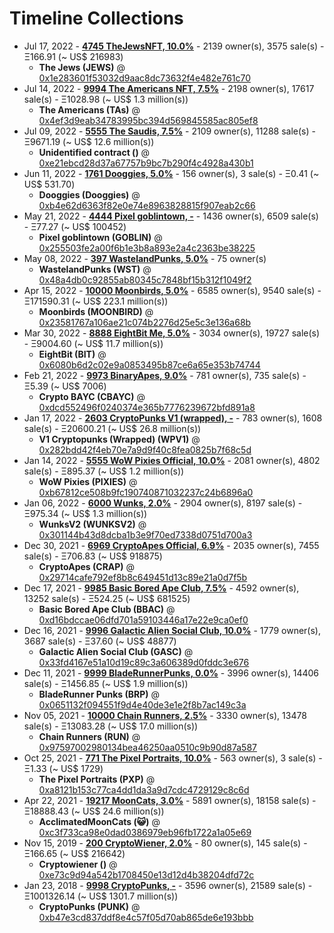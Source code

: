 # Timeline Collections

-  Jul 17, 2022 - **[4745 TheJewsNFT, 10.0%](https://opensea.io/collection/thejews-nft)** - 2139 owner(s), 3575 sale(s) -  Ξ166.91 (~ US$ 216983)
    - **The Jews (JEWS)** @ [0x1e283601f53032d9aac8dc73632f4e482e761c70](https://etherscan.io/address/0x1e283601f53032d9aac8dc73632f4e482e761c70)
-  Jul 14, 2022 - **[9994 The Americans NFT, 7.5%](https://opensea.io/collection/the-americans-nft)** - 2198 owner(s), 17617 sale(s) -  Ξ1028.98 (~ US$ 1.3 million(s))
    - **The Americans (TAs)** @ [0x4ef3d9eab34783995bc394d569845585ac805ef8](https://etherscan.io/address/0x4ef3d9eab34783995bc394d569845585ac805ef8)
-  Jul 09, 2022 - **[5555 The Saudis, 7.5%](https://opensea.io/collection/thesaudis)** - 2109 owner(s), 11288 sale(s) -  Ξ9671.19 (~ US$ 12.6 million(s))
    - **Unidentified contract ()** @ [0xe21ebcd28d37a67757b9bc7b290f4c4928a430b1](https://etherscan.io/address/0xe21ebcd28d37a67757b9bc7b290f4c4928a430b1)
-  Jun 11, 2022 - **[1761 Dooggies, 5.0%](https://opensea.io/collection/dooggies)** - 156 owner(s), 3 sale(s) -  Ξ0.41 (~ US$ 531.70)
    - **Dooggies (Dooggies)** @ [0xb4e62d6363f82e0e74e8963828815f907eab2c66](https://etherscan.io/address/0xb4e62d6363f82e0e74e8963828815f907eab2c66)
-  May 21, 2022 - **[4444 Pixel goblintown, -](https://opensea.io/collection/pixel-goblintown)** - 1436 owner(s), 6509 sale(s) -  Ξ77.27 (~ US$ 100452)
    - **Pixel goblintown (GOBLIN)** @ [0x255503fe2a00f6b1e3b8a893e2a4c2363be38225](https://etherscan.io/address/0x255503fe2a00f6b1e3b8a893e2a4c2363be38225)
-  May 08, 2022 - **[397 WastelandPunks, 5.0%](https://opensea.io/collection/wastelandpunks)** - 75 owner(s)
    - **WastelandPunks (WST)** @ [0x48a4db0c92855ab80345c7848bf15b312f1049f2](https://etherscan.io/address/0x48a4db0c92855ab80345c7848bf15b312f1049f2)
-  Apr 15, 2022 - **[10000 Moonbirds, 5.0%](https://opensea.io/collection/proof-moonbirds)** - 6585 owner(s), 9540 sale(s) -  Ξ171590.31 (~ US$ 223.1 million(s))
    - **Moonbirds (MOONBIRD)** @ [0x23581767a106ae21c074b2276d25e5c3e136a68b](https://etherscan.io/address/0x23581767a106ae21c074b2276d25e5c3e136a68b)
-  Mar 30, 2022 - **[8888 EightBit Me, 5.0%](https://opensea.io/collection/eightbitme)** - 3034 owner(s), 19727 sale(s) -  Ξ9004.60 (~ US$ 11.7 million(s))
    - **EightBit (BIT)** @ [0x6080b6d2c02e9a0853495b87ce6a65e353b74744](https://etherscan.io/address/0x6080b6d2c02e9a0853495b87ce6a65e353b74744)
-  Feb 21, 2022 - **[9973 BinaryApes, 9.0%](https://opensea.io/collection/binaryapes)** - 781 owner(s), 735 sale(s) -  Ξ5.39 (~ US$ 7006)
    - **Crypto BAYC (CBAYC)** @ [0xdcd552496f0240374e365b7776239672bfd891a8](https://etherscan.io/address/0xdcd552496f0240374e365b7776239672bfd891a8)
-  Jan 17, 2022 - **[2603 CryptoPunks V1 (wrapped), -](https://opensea.io/collection/official-v1-punks)** - 783 owner(s), 1608 sale(s) -  Ξ20600.21 (~ US$ 26.8 million(s))
    - **V1 Cryptopunks (Wrapped) (WPV1)** @ [0x282bdd42f4eb70e7a9d9f40c8fea0825b7f68c5d](https://etherscan.io/address/0x282bdd42f4eb70e7a9d9f40c8fea0825b7f68c5d)
-  Jan 14, 2022 - **[5555 WoW Pixies Official, 10.0%](https://opensea.io/collection/wow-pixies-v2)** - 2081 owner(s), 4802 sale(s) -  Ξ895.37 (~ US$ 1.2 million(s))
    - **WoW Pixies (PIXIES)** @ [0xb67812ce508b9fc190740871032237c24b6896a0](https://etherscan.io/address/0xb67812ce508b9fc190740871032237c24b6896a0)
-  Jan 06, 2022 - **[6000 Wunks, 2.0%](https://opensea.io/collection/wunks)** - 2904 owner(s), 8197 sale(s) -  Ξ975.34 (~ US$ 1.3 million(s))
    - **WunksV2 (WUNKSV2)** @ [0x301144b43d8dcba1b3e9f70ed7338d0751d700a3](https://etherscan.io/address/0x301144b43d8dcba1b3e9f70ed7338d0751d700a3)
-  Dec 30, 2021 - **[6969 CryptoApes Official, 6.9%](https://opensea.io/collection/cryptoapes-official)** - 2035 owner(s), 7455 sale(s) -  Ξ706.83 (~ US$ 918875)
    - **CryptoApes (CRAP)** @ [0x29714cafe792ef8b8c649451d13c89e21a0d7f5b](https://etherscan.io/address/0x29714cafe792ef8b8c649451d13c89e21a0d7f5b)
-  Dec 17, 2021 - **[9985 Basic Bored Ape Club, 7.5%](https://opensea.io/collection/basicboredapeclub)** - 4592 owner(s), 13252 sale(s) -  Ξ524.25 (~ US$ 681525)
    - **Basic Bored Ape Club (BBAC)** @ [0xd16bdccae06dfd701a59103446a17e22e9ca0ef0](https://etherscan.io/address/0xd16bdccae06dfd701a59103446a17e22e9ca0ef0)
-  Dec 16, 2021 - **[9996 Galactic Alien Social Club, 10.0%](https://opensea.io/collection/galacticaliensocialclub)** - 1779 owner(s), 3687 sale(s) -  Ξ37.60 (~ US$ 48877)
    - **Galactic Alien Social Club (GASC)** @ [0x33fd4167e51a10d19c89c3a606389d0fddc3e676](https://etherscan.io/address/0x33fd4167e51a10d19c89c3a606389d0fddc3e676)
-  Dec 11, 2021 - **[9999 BladeRunnerPunks, 0.0%](https://opensea.io/collection/bladerunner-punks)** - 3996 owner(s), 14406 sale(s) -  Ξ1456.85 (~ US$ 1.9 million(s))
    - **BladeRunner Punks (BRP)** @ [0x0651132f094551f9d4e40de3e1e2f8b7ac149c3a](https://etherscan.io/address/0x0651132f094551f9d4e40de3e1e2f8b7ac149c3a)
-  Nov 05, 2021 - **[10000 Chain Runners, 2.5%](https://opensea.io/collection/chain-runners-nft)** - 3330 owner(s), 13478 sale(s) -  Ξ13083.28 (~ US$ 17.0 million(s))
    - **Chain Runners (RUN)** @ [0x97597002980134bea46250aa0510c9b90d87a587](https://etherscan.io/address/0x97597002980134bea46250aa0510c9b90d87a587)
-  Oct 25, 2021 - **[771 The Pixel Portraits, 10.0%](https://opensea.io/collection/the-pixel-portraits)** - 563 owner(s), 3 sale(s) -  Ξ1.33 (~ US$ 1729)
    - **The Pixel Portraits (PXP)** @ [0xa8121b153c77ca4dd1da3a9d7cdc4729129c8c6d](https://etherscan.io/address/0xa8121b153c77ca4dd1da3a9d7cdc4729129c8c6d)
-  Apr 22, 2021 - **[19217 MoonCats, 3.0%](https://opensea.io/collection/acclimatedmooncats)** - 5891 owner(s), 18158 sale(s) -  Ξ18888.43 (~ US$ 24.6 million(s))
    - **Acclimated​MoonCats (😺)** @ [0xc3f733ca98e0dad0386979eb96fb1722a1a05e69](https://etherscan.io/address/0xc3f733ca98e0dad0386979eb96fb1722a1a05e69)
-  Nov 15, 2019 - **[200 CryptoWiener, 2.0%](https://opensea.io/collection/cryptowiener-4)** - 80 owner(s), 145 sale(s) -  Ξ166.65 (~ US$ 216642)
    - **Cryptowiener ()** @ [0xe73c9d94a542b1708450e13d12d4b38204dfd72c](https://etherscan.io/address/0xe73c9d94a542b1708450e13d12d4b38204dfd72c)
-  Jan 23, 2018 - **[9998 CryptoPunks, -](https://opensea.io/collection/cryptopunks)** - 3596 owner(s), 21589 sale(s) -  Ξ1001326.14 (~ US$ 1301.7 million(s))
    - **CryptoPunks (PUNK)** @ [0xb47e3cd837ddf8e4c57f05d70ab865de6e193bbb](https://etherscan.io/address/0xb47e3cd837ddf8e4c57f05d70ab865de6e193bbb)
